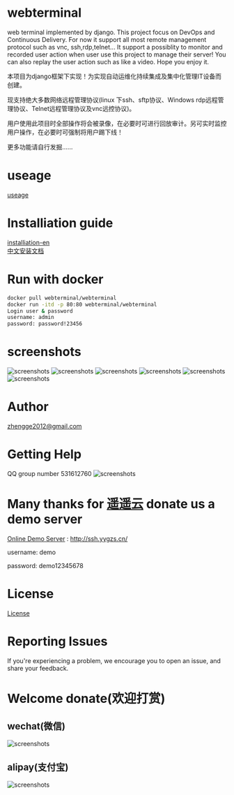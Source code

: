 # webterminal
web terminal implemented by django.
This project focus on DevOps and Continuous Delivery.
For now it support all most remote management protocol such as vnc, ssh,rdp,telnet... It support a possiblity to monitor and recorded user action when user use this project to manage their server!
You can also replay the user action such as like a video.
Hope you enjoy it.

本项目为django框架下实现！为实现自动运维化持续集成及集中化管理IT设备而创建。

现支持绝大多数网络远程管理协议(linux 下ssh、sftp协议、Windows rdp远程管理协议、Telnet远程管理协议及vnc远控协议)。

用户使用此项目时全部操作将会被录像，在必要时可进行回放审计。另可实时监控用户操作，在必要时可强制将用户踢下线！

更多功能请自行发掘......
# useage
[useage](./doc/usage_en.md) 
# Installiation guide
[installiation-en](./doc/install_en.md)  
[中文安装文档](./doc/install_zh.md)  
# Run with docker
```sh
docker pull webterminal/webterminal
docker run -itd -p 80:80 webterminal/webterminal
Login user & password
username: admin
password: password!23456
```
# screenshots
![screenshots](./screenshots/screenshots1.jpg  "screenshots")
![screenshots](./screenshots/screenshots2.jpg  "screenshots")
![screenshots](./screenshots/screenshots4.jpg  "screenshots")
![screenshots](./screenshots/screenshots5.png  "screenshots")
![screenshots](./screenshots/screenshots3.jpg  "screenshots")
![screenshots](./screenshots/screenshots6.png  "screenshots")
# Author
zhengge2012@gmail.com
# Getting Help
QQ group number 531612760
![screenshots](./screenshots/qqgroupqr.png  "screenshots")

# Many thanks for [遥遥云](http://idc.yygzs.cn/) donate us a demo server

[Online Demo Server](http://ssh.yygzs.cn/) : http://ssh.yygzs.cn/

username: demo

password: demo12345678

# License

[License](LICENSE) 

# Reporting Issues
If you're experiencing a problem, we encourage you to open an issue, and share your feedback.
# Welcome donate(欢迎打赏)

## wechat(微信)
![screenshots](./screenshots/wechatpay.png  "wechat")

## alipay(支付宝)
![screenshots](./screenshots/alipay.png  "alipay")
